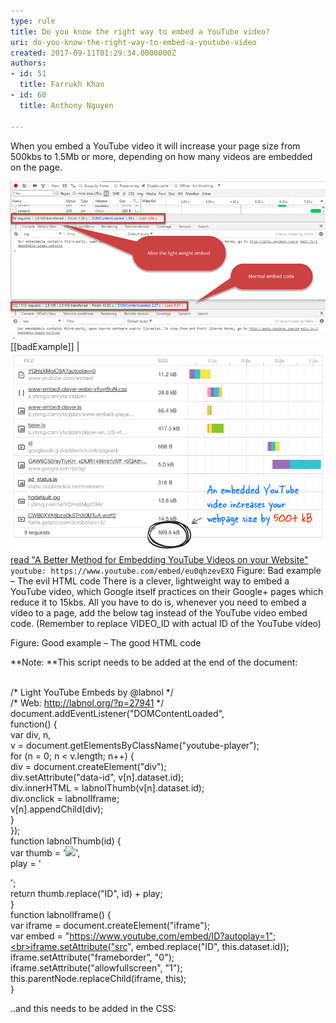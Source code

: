 ```yaml
---
type: rule
title: Do you know the right way to embed a YouTube video?
uri: do-you-know-the-right-way-to-embed-a-youtube-video
created: 2017-09-11T01:29:34.0000000Z
authors:
- id: 51
  title: Farrukh Khan
- id: 60
  title: Anthony Nguyen

---
```


When you embed a YouTube video it will increase your page size from 500kbs to 1.5Mb or more, depending on how many videos are embedded on the page.

  
![A side by side comparison – everyone wants less requests and a smaller page size](video-embed-load-time.png)
[[badExample]]
| ![Don’t add embed code directly from YouTube. For more details](video-embed-bad.png)[read "A Better Method for Embedding YouTube Videos on your Website"](https://www.labnol.org/internet/light-youtube-embeds/27941/)
`youtube: https://www.youtube.com/embed/eu0qhzevEXQ`
Figure: Bad example – The evil HTML code 
There is a clever, lightweight way to embed a YouTube video, which Google itself practices on their Google+ pages which reduce it to 15kbs.
All you have to do is, whenever you need to embed a video to a page, add the below tag instead of the YouTube video embed code. (Remember to replace VIDEO\_ID with actual ID of the YouTube video)




Figure: Good example – The good HTML code

**Note: **This script needs to be added at the end of the document:

<br>/\* Light YouTube Embeds by @labnol \*/<br>/\* Web: http://labnol.org/?p=27941 \*/<br>document.addEventListener("DOMContentLoaded",<br>function() {<br>var div, n,<br>v = document.getElementsByClassName("youtube-player");<br>for (n = 0; n < v.length; n++) {<br>div = document.createElement("div");<br>div.setAttribute("data-id", v[n].dataset.id);<br>div.innerHTML = labnolThumb(v[n].dataset.id);<br>div.onclick = labnolIframe;<br>v[n].appendChild(div);<br>}<br>});<br>function labnolThumb(id) {<br>var thumb = '<img src="https://i.ytimg.com/vi/ID/hqdefault.jpg">',<br>play = '<div class="play"></div>';<br>return thumb.replace("ID", id) + play;<br>}<br>function labnolIframe() {<br>var iframe = document.createElement("iframe");<br>var embed = "https://www.youtube.com/embed/ID?autoplay=1";<br>iframe.setAttribute("src", embed.replace("ID", this.dataset.id));<br>iframe.setAttribute("frameborder", "0");<br>iframe.setAttribute("allowfullscreen", "1");<br>this.parentNode.replaceChild(iframe, this);<br>}<br>

..and this needs to be added in the CSS:

